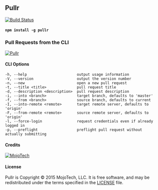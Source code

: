 ## Pullr

[![Build Status](https://travis-ci.org/mojotech/pullr.svg?branch=master)](https://travis-ci.org/mojotech/pullr)

#### `npm install -g pullr`

### Pull Requests from the CLI

[![Pullr](https://raw.github.com/mojotech/pullr/master/logo.png)](https://github.com/mojotech/pullr)

#### CLI Options

    -h, --help                       output usage information
    -V, --version                    output the version number
    -n, --new                        open a new pull request
    -t, --title <title>              pull request title
    -d, --description <description>  pull request description
    -i, --into <branch>              target branch, defaults to 'master'
    -f, --from <branch>              source branch, defaults to current
    -I, --into-remote <remote>       target remote server, defaults to 'origin'
    -F, --from-remote <remote>       source remote server, defaults to 'origin'
    -l, --force-login                request credentials even if already logged in
    -p, --preflight                  preflight pull request without actually submitting

#### Credits

[![MojoTech](https://avatars3.githubusercontent.com/u/314035?v=3&s=200)](http://www.mojotech.com)

#### License


Pullr is Copyright © 2015 MojoTech, LLC. It is free software, and may be redistributed under the terms specified in the [LICENSE](license.txt) file.
